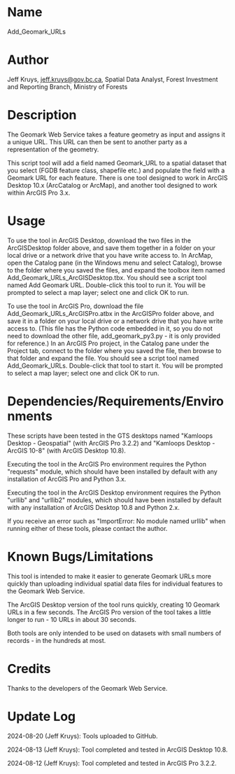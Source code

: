 # Name

Add_Geomark_URLs

# Author

Jeff Kruys, jeff.kruys@gov.bc.ca, Spatial Data Analyst, Forest Investment and Reporting Branch, Ministry of Forests

# Description

The Geomark Web Service takes a feature geometry as input and assigns it a unique URL. This URL can then be sent to another party as a representation of the geometry.

This script tool will add a field named Geomark_URL to a spatial dataset that you select (FGDB feature class, shapefile etc.) and populate the field with a Geomark URL for each feature. There is one tool designed to work in ArcGIS Desktop 10.x (ArcCatalog or ArcMap), and another tool designed to work within ArcGIS Pro 3.x.

# Usage

To use the tool in ArcGIS Desktop, download the two files in the ArcGISDesktop folder above, and save them together in a folder on your local drive or a network drive that you have write access to. In ArcMap, open the Catalog pane (in the Windows menu and select Catalog), browse to the folder where you saved the files, and expand the toolbox item named Add_Geomark_URLs_ArcGISDesktop.tbx. You should see a script tool named Add Geomark URL. Double-click this tool to run it. You will be prompted to select a map layer; select one and click OK to run.

To use the tool in ArcGIS Pro, download the file Add_Geomark_URLs_ArcGISPro.atbx in the ArcGISPro folder above, and save it in a folder on your local drive or a network drive that you have write access to. (This file has the Python code embedded in it, so you do not need to download the other file, add_geomark_py3.py - it is only provided for reference.) In an ArcGIS Pro project, in the Catalog pane under the Project tab, connect to the folder where you saved the file, then browse to that folder and expand the file. You should see a script tool named Add_Geomark_URLs. Double-click that tool to start it. You will be prompted to select a map layer; select one and click OK to run. 

# Dependencies/Requirements/Environments

These scripts have been tested in the GTS desktops named "Kamloops Desktop - Geospatial" (with ArcGIS Pro 3.2.2) and "Kamloops Desktop - ArcGIS 10-8" (with ArcGIS Desktop 10.8).

Executing the tool in the ArcGIS Pro environment requires the Python "requests" module, which should have been installed by default with any installation of ArcGIS Pro and Python 3.x.

Executing the tool in the ArcGIS Desktop environment requires the Python "urllib" and "urllib2" modules, which should have been installed by default with any installation of ArcGIS Desktop 10.8 and Python 2.x.

If you receive an error such as "ImportError: No module named urllib" when running either of these tools, please contact the author.

# Known Bugs/Limitations

This tool is intended to make it easier to generate Geomark URLs more quickly than uploading individual spatial data files for individual features to the Geomark Web Service. 

The ArcGIS Desktop version of the tool runs quickly, creating 10 Geomark URLs in a few seconds. The ArcGIS Pro version of the tool takes a little longer to run - 10 URLs in about 30 seconds.

Both tools are only intended to be used on datasets with small numbers of records - in the hundreds at most. 

# Credits

Thanks to the developers of the Geomark Web Service.

# Update Log

2024-08-20 (Jeff Kruys): Tools uploaded to GitHub.

2024-08-13 (Jeff Kruys): Tool completed and tested in ArcGIS Desktop 10.8.

2024-08-12 (Jeff Kruys): Tool completed and tested in ArcGIS Pro 3.2.2.
